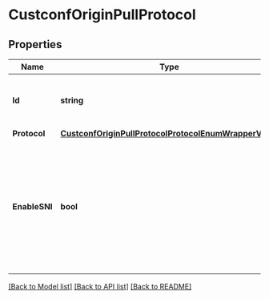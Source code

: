 # CustconfOriginPullProtocol

## Properties

Name | Type | Description | Notes
------------ | ------------- | ------------- | -------------
**Id** | **string** | This is used by the API to perform conflict checking | [optional] 
**Protocol** | [**CustconfOriginPullProtocolProtocolEnumWrapperValue**](custconfOriginPullProtocolProtocolEnumWrapperValue.md) |  | [optional] 
**EnableSNI** | **bool** | This key allows you to configure the CDN caching servers to use SNI while making Secured Connection to Origin. | [optional] 

[[Back to Model list]](../README.md#documentation-for-models) [[Back to API list]](../README.md#documentation-for-api-endpoints) [[Back to README]](../README.md)


